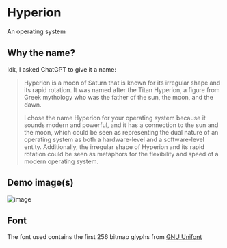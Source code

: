 # Hyperion

An operating system

## Why the name?

Idk, I asked ChatGPT to give it a name:

> Hyperion is a moon of Saturn that is known for its irregular shape and its rapid rotation.
> It was named after the Titan Hyperion, a figure from Greek mythology who was the father of the sun,
> the moon, and the dawn.
>
> I chose the name Hyperion for your operating system because it sounds modern and powerful, and it
> has a connection to the sun and the moon, which could be seen as representing the dual nature of an
> operating system as both a hardware-level and a software-level entity. Additionally, the irregular
> shape of Hyperion and its rapid rotation could be seen as metaphors for the flexibility and speed
> of a modern operating system.

## Demo image(s)

![image](https://user-images.githubusercontent.com/42496863/212522046-6f8f55b8-045c-4efb-a7a3-38d523efd501.png)

## Font

The font used contains the first 256 bitmap glyphs from [GNU Unifont](http://unifoundry.com/)

